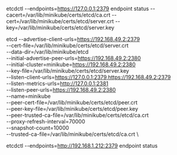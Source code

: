 etcdctl --endpoints=https://127.0.0.1:2379 endpoint status --cacert=/var/lib/minikube/certs/etcd/ca.crt --cert=/var/lib/minikube/certs/etcd/server.crt --key=/var/lib/minikube/certs/etcd/server.key

etcd --advertise-client-urls=https://192.168.49.2:2379 \
    --cert-file=/var/lib/minikube/certs/etcd/server.crt \
    --data-dir=/var/lib/minikube/etcd \
    --initial-advertise-peer-urls=https://192.168.49.2:2380 \
    --initial-cluster=minikube=https://192.168.49.2:2380 \
    --key-file=/var/lib/minikube/certs/etcd/server.key \
    --listen-client-urls=https://127.0.0.1:2379,https://192.168.49.2:2379 \
    --listen-metrics-urls=http://127.0.0.1:2381 \
    --listen-peer-urls=https://192.168.49.2:2380 \
    --name=minikube \
    --peer-cert-file=/var/lib/minikube/certs/etcd/peer.crt \
    --peer-key-file=/var/lib/minikube/certs/etcd/peer.key \
    --peer-trusted-ca-file=/var/lib/minikube/certs/etcd/ca.crt \
    --proxy-refresh-interval=70000 \
    --snapshot-count=10000 \
    --trusted-ca-file=/var/lib/minikube/certs/etcd/ca.crt \
    
etcdctl --endpoints=http://192.168.1.212:2379 endpoint status 